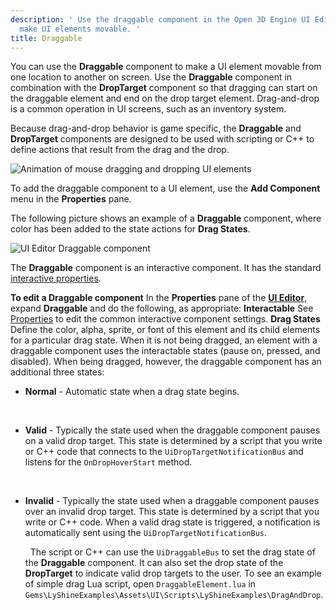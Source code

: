 ```yaml
---
description: ' Use the draggable component in the Open 3D Engine UI Editor to
  make UI elements movable. '
title: Draggable
---
```


You can use the **Draggable** component to make a UI element movable from one location to another on screen. Use the **Draggable** component in combination with the **DropTarget** component so that dragging can start on the draggable element and end on the drop target element. Drag-and-drop is a common operation in UI screens, such as an inventory system.

Because drag-and-drop behavior is game specific, the **Draggable** and **DropTarget** components are designed to be used with scripting or C++ to define actions that result from the drag and the drop.

![Animation of mouse dragging and dropping UI elements](/images/user-guide/game_ui_editor/ui-editor-components-draggable.gif)

To add the draggable component to a UI element, use the **Add Component** menu in the **Properties** pane.

The following picture shows an example of a **Draggable** component, where color has been added to the state actions for **Drag States**.

![UI Editor Draggable component](/images/user-guide/game_ui_editor/ui-editor-components-drag-drop-draggable.png)

The **Draggable** component is an interactive component. It has the standard [interactive properties](components-interactive-properties).

**To edit a Draggable component**
In the **Properties** pane of the [**UI Editor**](/docs/user-guide/interactivity/user-interface/editor/working), expand **Draggable** and do the following, as appropriate:
**Interactable**
See [Properties](components-interactive-properties) to edit the common interactive component settings.
**Drag States**
Define the color, alpha, sprite, or font of this element and its child elements for a particular drag state.
When it is not being dragged, an element with a draggable component uses the interactable states (pause on, pressed, and disabled).
When being dragged, however, the draggable component has an additional three states:
+ **Normal** - Automatic state when a drag state begins.

   
+ **Valid** - Typically the state used when the draggable component pauses on a valid drop target. This state is determined by a script that you write or C++ code that connects to the `UiDropTargetNotificationBus` and listens for the `OnDropHoverStart` method.

   
+ **Invalid** - Typically the state used when a draggable component pauses over an invalid drop target. This state is determined by a script that you write or C++ code. When a valid drag state is triggered, a notification is automatically sent using the `UiDropTargetNotificationBus`.

   
The script or C++ can use the `UiDraggableBus` to set the drag state of the **Draggable** component. It can also set the drop state of the **DropTarget** to indicate valid drop targets to the user.
To see an example of simple drag Lua script, open `DraggableElement.lua` in `Gems\LyShineExamples\Assets\UI\Scripts\LyShineExamples\DragAndDrop`.
